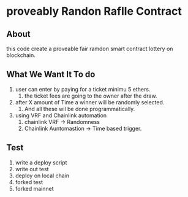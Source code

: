 # proveably Randon Raflle Contract

## About 
this code create a proveable fair ramdon  smart contract lottery on blockchain.
## What We Want It To do
1. user can enter by paying for a ticket minimu 5 ethers.
    1. the ticket fees are going to the owner after the draw.
2. after X amount of Time a winner will be randomly selected.
    1.  And all these wil be done programmatically.
3. using VRF and Chainlink automation
    1. chainlink VRF -> Randomness
    2. Chainlink Auntomastion -> Time based trigger.


## Test

1. write a deploy script
2. write out test
 1. deploy on local chain
 2. forked test
 3. forked mainnet
     